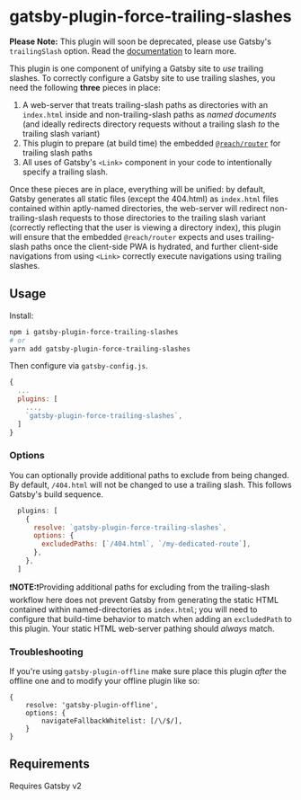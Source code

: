# gatsby-plugin-force-trailing-slashes

**Please Note:** This plugin will soon be deprecated, please use Gatsby's `trailingSlash` option. Read the [documentation](https://gatsby.dev/trailing-slash) to learn more.

This plugin is one component of unifying a Gatsby site to _use_ trailing slashes. To correctly configure a Gatsby site to use trailing slashes, you need the following **three** pieces in place:

1. A web-server that treats trailing-slash paths as directories with an `index.html` inside and non-trailing-slash paths as _named documents_ (and ideally redirects directory requests without a trailing slash _to_ the trailing slash variant)
2. This plugin to prepare (at build time) the embedded [`@reach/router`](https://github.com/reach/router) for trailing slash paths
3. All uses of Gatsby's `<Link>` component in your code to intentionally specify a trailing slash.

Once these pieces are in place, everything will be unified: by default, Gatsby generates all static files (except the 404.html) as `index.html` files contained within aptly-named directories, the web-server will redirect non-trailing-slash requests to those directories to the trailing slash variant (correctly reflecting that the user is viewing a directory index), this plugin will ensure that the embedded `@reach/router` expects and uses trailing-slash paths once the client-side PWA is hydrated, and further client-side navigations from using `<Link>` correctly execute navigations using trailing slashes.

## Usage

Install:

```sh
npm i gatsby-plugin-force-trailing-slashes
# or
yarn add gatsby-plugin-force-trailing-slashes
```

Then configure via `gatsby-config.js`.

```js
{
  ...
  plugins: [
    ...,
    `gatsby-plugin-force-trailing-slashes`,
  ]
}
```

### Options

You can optionally provide additional paths to exclude from being changed. By default, `/404.html` will not be changed to use a trailing slash. This follows Gatsby's build sequence.

```js
  plugins: [
    {
      resolve: `gatsby-plugin-force-trailing-slashes`,
      options: {
        excludedPaths: [`/404.html`, `/my-dedicated-route`],
      },
    },
  ]
```

❗**NOTE:**❗️Providing additional paths for excluding from the trailing-slash workflow here does not prevent Gatsby from generating the static HTML contained within named-directories as `index.html`; you will need to configure that build-time behavior to match when adding an `excludedPath` to this plugin. Your static HTML web-server pathing should _always_ match. 

### Troubleshooting

If you're using `gatsby-plugin-offline` make sure place this plugin _after_ the offline one and to modify your offline plugin like so:

```
{
    resolve: 'gatsby-plugin-offline',
    options: {
        navigateFallbackWhitelist: [/\/$/],
    }
}
```

## Requirements

Requires Gatsby v2

